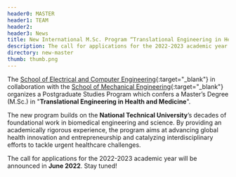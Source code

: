 ```yaml
---
header0: MASTER
header1: TEAM
header2:
header3: News
title: New International M.Sc. Program “Translational Engineering in Health and Medicine” jointly organized by the School of Electrical and Computer Engineering and the School of Mechanical Engineering
description: The call for applications for the 2022-2023 academic year will be announced in June 2022
directory: new-master
thumb: thumb.png
---
```

The [School of Electrical and Computer Engineering](https://www.ece.ntua.gr/gr){:target="_blank"} in collaboration with the [School of Mechanical Engineering](http://www.mech.ntua.gr/gr/){:target="_blank"} organizes a Postgraduate Studies Program which confers a Master’s Degree (M.Sc.) in "**Translational Engineering in Health and Medicine**".

The new program builds on the **National Technical University**’s decades of foundational work in biomedical engineering and science. By providing an academically rigorous experience, the program aims at advancing global health innovation and entrepreneurship and catalyzing interdisciplinary efforts to tackle urgent healthcare challenges.

The call for applications for the 2022-2023 academic year will be announced in **June 2022**. Stay tuned!

